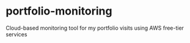 # portfolio-monitoring
Cloud-based monitoring tool for my portfolio visits using AWS free-tier services
